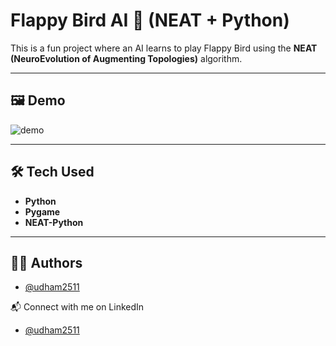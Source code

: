 # Flappy Bird AI 🐤 (NEAT + Python)

This is a fun project where an AI learns to play Flappy Bird using the **NEAT (NeuroEvolution of Augmenting Topologies)** algorithm.

---


## 🖼️ Demo

![demo](https://github.com/udham2511/flappy-bird-neat/blob/main/demo/demo.gif)

---

## 🛠️ Tech Used

- **Python**
- **Pygame**
- **NEAT-Python**

---

## 👨‍💻 Authors

- [@udham2511](https://www.github.com/udham2511)

📬 Connect with me on LinkedIn
- [@udham2511](https://www.linkedin.com/in/udham2511/)